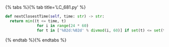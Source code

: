 {% tabs %}{% tab title='LC_681.py' %}

```py
def nextClosestTime(self, time: str) -> str:
  return min((t <= time, t)
              for i in range(24 * 60)
              for t in ['%02d:%02d' % divmod(i, 60)] if set(t) <= set(time))[1]
```

{% endtab %}{% endtabs %}
